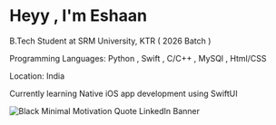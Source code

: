 # Heyy , I'm Eshaan
B.Tech Student at SRM University, KTR ( 2026 Batch )

Programming Languages: Python , Swift , C/C++ , MySQl , Html/CSS

Location: India

Currently learning Native iOS app development using SwiftUI


![Black Minimal Motivation Quote LinkedIn Banner](https://user-images.githubusercontent.com/77952783/190132966-61a57cda-ecd0-45d5-bec6-40c9b5a13626.png)
